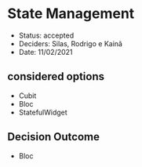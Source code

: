 # State Management

- Status: accepted
- Deciders: Silas, Rodrigo e Kainã
- Date: 11/02/2021

## considered options

- Cubit
- Bloc
- StatefulWidget

## Decision Outcome

- Bloc
